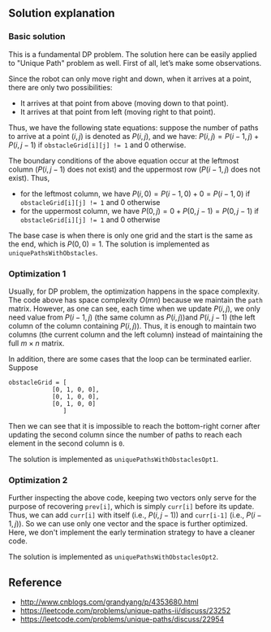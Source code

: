 ## Solution explanation

### Basic solution

This is a fundamental DP problem. The solution here can be easily applied to "Unique Path" problem as well.
First of all, let’s make some observations.

Since the robot can only move right and down, when it arrives at a point, there are only two possibilities:

- It arrives at that point from above (moving down to that point).
- It arrives at that point from left (moving right to that point).

Thus, we have the following state equations: suppose the number of paths to arrive at a point $(i, j)$ is denoted as 
$P(i,j)$, and we have: $P(i,j) = P(i - 1,j) + P(i,j - 1)$ if `obstacleGrid[i][j] != 1` and $0$ otherwise.

The boundary conditions of the above equation occur at the leftmost column 
($P(i, j - 1)$ does not exist) and the uppermost row ($P(i - 1, j)$ does not exist).
Thus, 

- for the leftmost column, we have $P(i,0) = P(i-1,0) + 0 = P(i-1,0)$ if `obstacleGrid[i][j] != 1` and $0$ otherwise
- for the uppermost column, we have $P(0,j) = 0 + P(0, j-1) = P(0, j-1)$ if `obstacleGrid[i][j] != 1` and $0$ otherwise 

The base case is when there is only one grid and the start is the same as the end, which is $P(0,0) = 1$.
The solution is implemented as `uniquePathsWithObstacles`.

### Optimization 1

Usually, for DP problem, the optimization happens in the space complexity. The code above has space 
complexity $O(mn)$ because we maintain the `path` matrix. However, as one can see, each time 
when we update $P(i,j)$, we only need value from $P(i-1, j)$ (the same column as $P(i,j)$)and 
$P(i,j-1)$ (the left column of the column containing $P(i,j)$). Thus, it is enough to maintain 
two columns (the current column and the left column) instead of maintaining the full $m\times n$ matrix. 

In addition, there are some cases that the loop can be terminated earlier. Suppose 

```
obstacleGrid = [
            [0, 1, 0, 0], 
            [0, 1, 0, 0], 
            [0, 1, 0, 0]
               ]
```

Then we can see that it is impossible to reach the bottom-right corner after updating the second column 
since the number of paths to reach each element in the second column is `0`. 

The solution is implemented as `uniquePathsWithObstaclesOpt1`.

### Optimization 2

Further inspecting the above code, keeping two vectors only serve for the purpose of recovering `prev[i]`, 
which is simply `curr[i]` before its update. Thus, we can add `curr[i]` with itself (i.e.,
$P(i,j-1)$) and `curr[i-1]` (i.e., $P(i-1,j)$). So we can use only one vector and the space is further optimized.
Here, we don't implement the early termination strategy to have a cleaner code.

The solution is implemented as `uniquePathsWithObstaclesOpt2`.

## Reference

- http://www.cnblogs.com/grandyang/p/4353680.html
- https://leetcode.com/problems/unique-paths-ii/discuss/23252
- https://leetcode.com/problems/unique-paths/discuss/22954